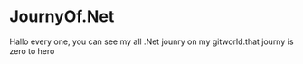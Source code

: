 # JournyOf.Net

Hallo every one, you can see my all .Net jounry on my gitworld.that journy is zero to hero
